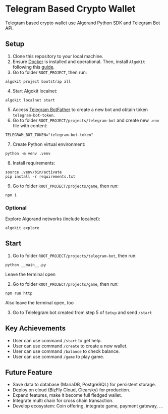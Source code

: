# Telegram Based Crypto Wallet

Telegram based crypto wallet use Algorand Python SDK and Telegram Bot API.

## Setup

1. Clone this repository to your local machine.
2. Ensure [Docker](https://www.docker.com/) is installed and operational. Then, install `AlgoKit` following this [guide](https://github.com/algorandfoundation/algokit-cli#install).
3. Go to folder `ROOT_PROJECT`, then run:
```shell
algokit project bootstrap all
```

4. Start Algokit localnet:
```shell
algokit localnet start
```

5. Access [Telegram BotFather](https://t.me/BotFather) to create a new bot and obtain token `telegram-bot-token`.
6. Go to folder `ROOT_PROJECT/projects/telegram-bot` and create new `.env` file with content:
```shell
TELEGRAM_BOT_TOKEN="telegram-bot-token"
```

7. Create Python virtual environment:
```shell
python -m venv .venv
```

8. Install requirements:
```shell
source .venv/bin/activate
pip install -r requirements.txt
```

9. Go to folder `ROOT_PROJECT/projects/game`, then run:
```shell
npm i
```

### Optional

Explore Algorand networks (include localnet):
```shell
algokit explore
```

## Start

1. Go to folder `ROOT_PROJECT/projects/telegram-bot`, then run:
```shell
python __main__.py
```

Leave the terminal open

2. Go to folder `ROOT_PROJECT/projects/game`, then run:
```shell
npm run http
```

Also leave the terminal open, too

3. Go to Telelegram bot created from step 5 of `Setup` and send `/start`


## Key Achievements

- User can use command `/start` to get help.
- User can use command `/create` to create a new wallet.
- User can use command `/balance` to check balance.
- User can use command `/game` to play game.

## Future Feature

- Save data to database (MariaDB, PostgreSQL) for persistent storage.
- Deploy on cloud (BizFly Cloud, Clearsky) for production.
- Expand features, make it become full fledged wallet.
- Integrate multi chain for cross chain transaction.
- Develop ecosystem: Coin offering, integrate game, payment gateway, ...